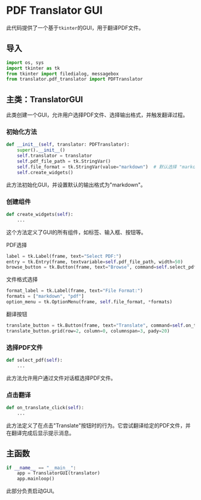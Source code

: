 # PDF Translator GUI

此代码提供了一个基于`tkinter`的GUI，用于翻译PDF文件。

## 导入

```python
import os, sys
import tkinter as tk
from tkinter import filedialog, messagebox
from translator.pdf_translator import PDFTranslator
```

## 主类：TranslatorGUI
此类创建一个GUI，允许用户选择PDF文件、选择输出格式，并触发翻译过程。
### 初始化方法
```python
def __init__(self, translator: PDFTranslator):
    super().__init__()
    self.translator = translator
    self.pdf_file_path = tk.StringVar()
    self.file_format = tk.StringVar(value="markdown")  # 默认选择 "markdown"
    self.create_widgets()
```
此方法初始化GUI，并设置默认的输出格式为"markdown"。

### 创建组件
```python
def create_widgets(self):
    ...

```
这个方法定义了GUI的所有组件，如标签、输入框、按钮等。

PDF选择
```python
label = tk.Label(frame, text="Select PDF:")
entry = tk.Entry(frame, textvariable=self.pdf_file_path, width=50)
browse_button = tk.Button(frame, text="Browse", command=self.select_pdf)
```

文件格式选择
```python
format_label = tk.Label(frame, text="File Format:")
formats = ["markdown", "pdf"]
option_menu = tk.OptionMenu(frame, self.file_format, *formats)
```

翻译按钮
```python
translate_button = tk.Button(frame, text="Translate", command=self.on_translate_click)
translate_button.grid(row=2, column=0, columnspan=3, pady=20)
```

### 选择PDF文件
```python
def select_pdf(self):
    ...
```
此方法允许用户通过文件对话框选择PDF文件。

### 点击翻译
```python
def on_translate_click(self):
    ...
```
此方法定义了在点击"Translate"按钮时的行为。它尝试翻译给定的PDF文件，并在翻译完成后显示提示消息。

## 主函数
```python
if __name__ == "__main__":
    app = TranslatorGUI(translator)
    app.mainloop()
```
此部分负责启动GUI。

